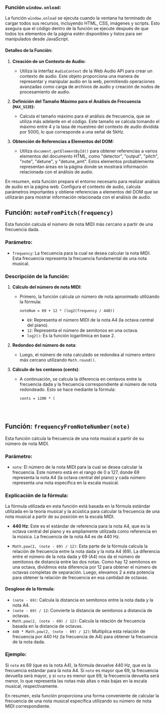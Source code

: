 ### Función `window.onload`:

La función `window.onload` se ejecuta cuando la ventana ha terminado de cargar todos sus recursos, incluyendo HTML, CSS, imágenes y scripts. Esto asegura que el código dentro de la función se ejecute después de que todos los elementos de la página estén disponibles y listos para ser manipulados desde JavaScript.

#### Detalles de la Función:

1. **Creación de un Contexto de Audio:**
   - Utiliza la interfaz `AudioContext` de la Web Audio API para crear un contexto de audio. Este objeto proporciona una manera de representar y manipular audio en la web, permitiendo operaciones avanzadas como carga de archivos de audio y creación de nodos de procesamiento de audio.

2. **Definición del Tamaño Máximo para el Análisis de Frecuencia (`MAX_SIZE`):**
   - Calcula el tamaño máximo para el análisis de frecuencia, que se utiliza más adelante en el código. Este tamaño se calcula tomando el máximo entre 4 y la tasa de muestreo del contexto de audio dividida por 5000, lo que corresponde a una señal de 5kHz.

3. **Obtención de Referencias a Elementos del DOM:**
   - Utiliza `document.getElementById()` para obtener referencias a varios elementos del documento HTML, como "detector", "output", "pitch", "note", "detune", y "detune_amt". Estos elementos probablemente representan áreas en la página donde se mostrará información relacionada con el análisis de audio.


En resumen, esta función prepara el entorno necesario para realizar análisis de audio en la página web. Configura el contexto de audio, calcula parámetros importantes y obtiene referencias a elementos del DOM que se utilizarán para mostrar información relacionada con el análisis de audio.


## Función: `noteFromPitch(frequency)`

Esta función calcula el número de nota MIDI más cercano a partir de una frecuencia dada.

### Parámetro:
- `frequency`: La frecuencia para la cual se desea calcular la nota MIDI. Esta frecuencia representa la frecuencia fundamental de una nota musical.

### Descripción de la función:
1. **Cálculo del número de nota MIDI**:
   - Primero, la función calcula un número de nota aproximado utilizando la fórmula:  
     ```
     noteNum = 69 + 12 * (log2(frequency / 440))
     ```
     - `69`: Representa el número MIDI de la nota A4 (la octava central del piano).
     - `12`: Representa el número de semitonos en una octava.
     - `log2()`: Es la función logarítmica en base 2.

2. **Redondeo del número de nota**:
   - Luego, el número de nota calculado se redondea al número entero más cercano utilizando `Math.round()`.

3. **Cálculo de los centavos (cents)**:
   - A continuación, se calcula la diferencia en centavos entre la frecuencia dada y la frecuencia correspondiente al número de nota redondeado. Esto se hace mediante la fórmula:
     ```
     cents = 1200 * (




## Función: `frequencyFromNoteNumber(note)`

Esta función calcula la frecuencia de una nota musical a partir de su número de nota MIDI.

### Parámetro:
- `note`: El número de la nota MIDI para la cual se desea calcular la frecuencia. Este número está en el rango de 0 a 127, donde 69 representa la nota A4 (la octava central del piano) y cada número representa una nota específica en la escala musical.

### Explicación de la fórmula:
La fórmula utilizada en esta función está basada en la fórmula estándar utilizada en la teoría musical y la acústica para calcular la frecuencia de una nota musical a partir de su posición en la escala MIDI.

- **440 Hz**: Este es el estándar de referencia para la nota A4, que es la octava central del piano y es ampliamente utilizada como referencia en la música. La frecuencia de la nota A4 es de 440 Hz.

- `Math.pow(2, (note - 69) / 12)`: Esta parte de la fórmula calcula la relación de frecuencia entre la nota dada y la nota A4 (69). La diferencia entre el número de la nota dada y 69 (A4) nos da el número de semitonos de distancia entre las dos notas. Como hay 12 semitonos en una octava, dividimos esta diferencia por 12 para obtener el número de octavas completas de separación. Luego, elevamos 2 a esta potencia para obtener la relación de frecuencia en esa cantidad de octavas.

#### Desglose de la fórmula:
- `(note - 69)`: Calcula la distancia en semitonos entre la nota dada y la nota A4.
- `(note - 69) / 12`: Convierte la distancia de semitonos a distancia de octavas.
- `Math.pow(2, (note - 69) / 12)`: Calcula la relación de frecuencia basada en la distancia de octavas.
- `440 * Math.pow(2, (note - 69) / 12)`: Multiplica esta relación de frecuencia por 440 Hz (la frecuencia de A4) para obtener la frecuencia de la nota dada.

### Ejemplo:
Si `note` es 69 (que es la nota A4), la fórmula devuelve 440 Hz, que es la frecuencia estándar para la nota A4. Si `note` es mayor que 69, la frecuencia devuelta será mayor, y si `note` es menor que 69, la frecuencia devuelta será menor, lo que representa las notas más altas o más bajas en la escala musical, respectivamente.

En resumen, esta función proporciona una forma conveniente de calcular la frecuencia de una nota musical específica utilizando su número de nota MIDI correspondiente.
